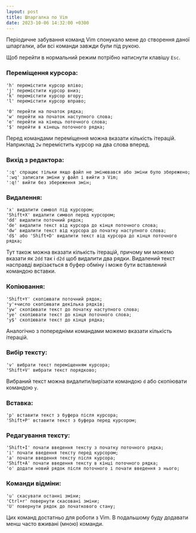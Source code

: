 ```yaml
---
layout: post
title: Шпаргалка по Vim
date: 2023-10-06 14:32:00 +0300
---
```

Періодичне забування команд Vim спонукало мене до створення даної шпаргалки, аби всі команди завжди були під рукою.<!--more-->

Щоб перейти в нормальний режим потрібно натиснути клавішу `Esc`.

### Переміщення курсора:
```
'h' перемістити курсор вліво;
'j' перемістити курсор вниз;
'k' перемістити курсор вгору;
'l' перемістити курсор вправо;

'0' перейти на початок рядка;
'w' перейти на початок наступного слова;
'e' перейти на кінець поточного слова;
'$' перейти в кінець поточного рядка;
```
Перед командами переміщення можна вказати кількість ітерацій. Наприклад `2w` перемістить курсор на два слова вперед.

### Вихід з редактора:
```
':q' спрацює тільки якщо файл не змінювався або зміни було збережено;
':wq' записати зміни у файл і вийти з Vim;
':q!' вийти без збереження змін;
```

### Видалення:
```
'x' видалити символ під курсором;
'Shift+X' видалити символ перед курсором;
'dd' видалити поточний рядок;
'de' видалити текст від курсора до кінця поточного слова;
'dw' видалити текст від курсора до початку наступного слова;
'd$' або 'Shift+D' видалити текст від курсора до кінця поточного рядка;
```
Тут також можна вказати кількість ітерацій, причому ми можемо вказати як `2dd` так і `d2d` щоб видалити два рядки. Видалений текст насправді вирізається в буфер обміну і може бути вставлений командою вставки.

### Копіювання:
```
'Shift+Y' скопіювати поточний рядок;
'y'+число скопіювати декілька рядків; 
'yw' скопіювати текст до початку наступного слова;
'ye' скопіювати текст до кінця поточного слова;
'y$' скопіювати текст до кінця рядка;
```
Аналогічно з попередніми командами можемо вказати кількість ітерацій.

### Вибір тексту:
```
'v' вибрати текст переміщенням курсора;
'Shift+V' вибрати текст порядково;
```
Вибраний текст можна видалити/вирізати командою `d` або скопіювати командою `y`.

### Вставка:
```
'p' вставити текст з буфера після курсора;
'Shift+P' вставити текст з буфера перед курсором;
```

### Редагування тексту:
```
'Shift+I' почати введення тексту з початку поточного рядка;
'i' почати введення тексту перед курсором;
'a' почати введення тексту після курсора;
'Shift+A' почати введення тексту в кінці поточного рядка;
'o' додати новий рядок після поточного і почати введення з нього;
```

### Команди відміни:
```
'u' скасувати останні зміни;
'Ctrl+r' повернути скасовані зміни;
'U' повернути рядок до початкового стану;
```


Цих команд достатньо для роботи з Vim. В подальшому буду додавати менш часто вживані (мною) команди.
